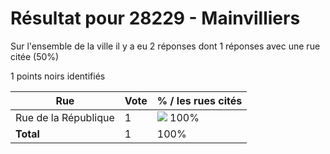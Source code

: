 # Résultat pour 28229 - Mainvilliers

Sur l'ensemble de la ville il y a eu 2 réponses dont 1 réponses avec une rue citée (50%)

1 points noirs identifiés

| Rue | Vote | % / les rues cités|
|-----|------|-------------------|
| Rue de la République | 1 | <img src="../../img/bar_100.gif" />&nbsp;100%|
| **Total** | 1 | 100%|
